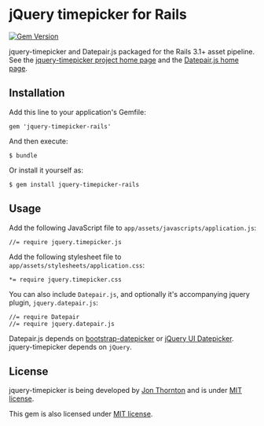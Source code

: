 # jQuery timepicker for Rails
[![Gem Version](https://badge.fury.io/rb/jquery-timepicker-rails.png)](http://badge.fury.io/rb/jquery-timepicker-rails)

jquery-timepicker and Datepair.js packaged for the Rails 3.1+ asset pipeline.
See the [jquery-timepicker project home page](http://github.com/jonthornton/jquery-timepicker) and the [Datepair.js home page](https://github.com/jonthornton/Datepair.js).

## Installation

Add this line to your application's Gemfile:

    gem 'jquery-timepicker-rails'

And then execute:

    $ bundle

Or install it yourself as:

    $ gem install jquery-timepicker-rails

## Usage

Add the following JavaScript file to `app/assets/javascripts/application.js`:

    //= require jquery.timepicker.js

Add the following stylesheet file to `app/assets/stylesheets/application.css`:

    *= require jquery.timepicker.css

You can also include `Datepair.js`, and optionally it's accompanying jquery plugin, `jquery.datepair.js`:

    //= require Datepair
    //= require jquery.datepair.js

Datepair.js depends on [bootstrap-datepicker](http://github.com/eternicode/bootstrap-datepicker) or [jQuery UI Datepicker](http://jqueryui.com/demos/datepicker/).
jquery-timepicker depends on `jQuery`.

## License

jquery-timepicker is being developed by [Jon Thornton](http://jonthornton.com/) and is under [MIT license](http://en.wikipedia.org/wiki/MIT_License).

This gem is also licensed under [MIT license](https://raw.github.com/tkrotoff/jquery-timepicker-rails/master/LICENSE.txt).
